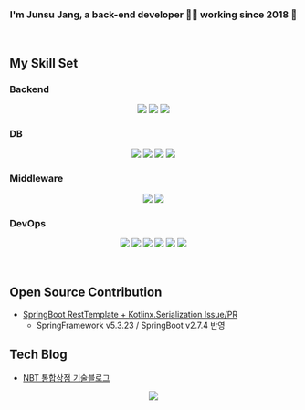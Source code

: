 ### <div align="center">I'm Junsu Jang, a back-end developer 👨‍💻 working since 2018 🚀</div>  
  

<br/>  


## My Skill Set

### Backend  
<div align="center">  
  <img src="https://img.shields.io/badge/java-007396?style=for-the-badge&logo=Java&logoColor=white">
  <img src="https://img.shields.io/badge/kotlin-7F52FF?style=for-the-badge&logo=Kotlin&logoColor=white">
  <img src="https://img.shields.io/badge/springboot-6DB33F?style=for-the-badge&logo=Springboot&logoColor=white">
</div>


### DB  
<div align="center">  
  <img src="https://img.shields.io/badge/mysql-4479A1?style=for-the-badge&logo=Mysql&logoColor=white">
  <img src="https://img.shields.io/badge/mongoDB-47A248?style=for-the-badge&logo=MongoDB&logoColor=white">
  <img src="https://img.shields.io/badge/oracle-F80000?style=for-the-badge&logo=Oracle&logoColor=white">
  <img src="https://img.shields.io/badge/redis-DC382D?style=for-the-badge&logo=Redis&logoColor=white">
</div>

### Middleware
<div align="center">  
  <img src="https://img.shields.io/badge/rabbitmq-FF6600?style=for-the-badge&logo=RabbitMQ&logoColor=white">
  <img src="https://img.shields.io/badge/grpc-2596BE?style=for-the-badge&logo=gRPC&logoColor=white">
</div>


### DevOps  
<div align="center">  
  <img src="https://img.shields.io/badge/linux-FCC624?style=for-the-badge&logo=linux&logoColor=black">
  <img src="https://img.shields.io/badge/aws-232F3E?style=for-the-badge&logo=amazonaws&logoColor=white">
  <img src="https://img.shields.io/badge/gcp-4285F4?style=for-the-badge&logo=gcp&logoColor=white">
  <img src="https://img.shields.io/badge/jenkins-D24939?style=for-the-badge&logo=jenkins&logoColor=white">
  <img src="https://img.shields.io/badge/nginx-009639?style=for-the-badge&logo=nginx&logoColor=white">
  <img src="https://img.shields.io/badge/docker-2496ED?style=for-the-badge&logo=docker&logoColor=white">
</div>

<br/>  
<br/>  



## Open Source Contribution
- [SpringBoot RestTemplate + Kotlinx.Serialization Issue/PR](https://github.com/spring-projects/spring-framework/issues/29008)
  - SpringFramework v5.3.23 / SpringBoot v2.7.4 반영

## Tech Blog
- [NBT 통합상점 기술블로그](https://nbt.com/portfolio/tech_store)

<p align="center">
<img src="https://komarev.com/ghpvc/?username=meloning&&style=flat-square" align="center" />
</p>

<br />

